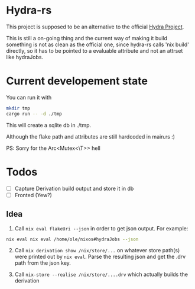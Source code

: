 # Hydra-rs

This project is supposed to be an alternative to the official [Hydra Project](https://github.com/NixOS/hydra).

This is still a on-going thing and the current way of making it build something is not as clean as the official one, since hydra-rs calls 'nix build' directly, so it has to be pointed
to a evaluable attribute and not an attrset like hydraJobs.

# Current developement state

You can run it with

```bash
mkdir tmp
cargo run -- -d ./tmp
```

This will create a sqlite db in ./tmp.

Although the flake path and attributes are still hardcoded in main.rs :)

PS: Sorry for the Arc<Mutex<\T>> hell

# Todos
- [ ] Capture Derivation build output and store it in db
- [ ] Fronted (Yew?)

## Idea

1. Call `nix eval flakeUri --json` in order to get json output. For example:
```bash
nix eval nix eval /home/ole/nixos#hydraJobs --json
```

2. Call `nix derivation show /nix/store/...` on whatever store path(s) were printed out by `nix eval`. Parse the resulting json and get the .drv path from the json key.

3. Call `nix-store --realise /nix/store/....drv` which actually builds the derivation

